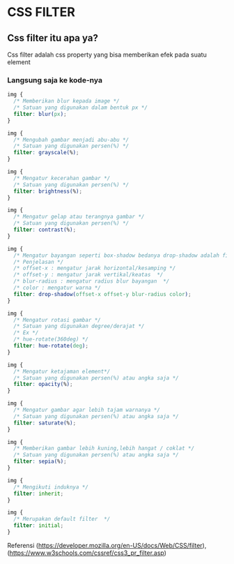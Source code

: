 # CSS FILTER

## Css filter itu apa ya?

Css filter adalah css property yang bisa memberikan efek pada suatu element

### Langsung saja ke kode-nya

```css
img {
  /* Memberikan blur kepada image */
  /* Satuan yang digunakan dalam bentuk px */
  filter: blur(px);
}
```

```css
img {
  /* Mengubah gambar menjadi abu-abu */
  /* Satuan yang digunakan persen(%) */
  filter: grayscale(%);
}
```

```css
img {
  /* Mengatur kecerahan gambar */
  /* Satuan yang digunakan persen(%) */
  filter: brightness(%);
}
```

```css
img {
  /* Mengatur gelap atau terangnya gambar */
  /* Satuan yang digunakan persen(%) */
  filter: contrast(%);
}
```

```css
img {
  /* Mengatur bayangan seperti box-shadow bedanya drop-shadow adalah filter */
  /* Penjelasan */
  /* offset-x : mengatur jarak horizontal/kesamping */
  /* offset-y : mengatur jarak vertikal/keatas  */
  /* blur-radius : mengatur radius blur bayangan  */
  /* color : mengatur warna */
  filter: drop-shadow(offset-x offset-y blur-radius color);
}
```

```css
img {
  /* Mengatur rotasi gambar */
  /* Satuan yang digunakan degree/derajat */
  /* Ex */
  /* hue-rotate(360deg) */
  filter: hue-rotate(deg);
}
```

```css
img {
  /* Mengatur ketajaman element*/
  /* Satuan yang digunakan persen(%) atau angka saja */
  filter: opacity(%);
}
```

```css
img {
  /* Mengatur gambar agar lebih tajam warnanya */
  /* Satuan yang digunakan persen(%) atau angka saja */
  filter: saturate(%);
}
```

```css
img {
  /* Memberikan gambar lebih kuning,lebih hangat / coklat */
  /* Satuan yang digunakan persen(%) atau angka saja */
  filter: sepia(%);
}
```

```css
img {
  /* Mengikuti induknya */
  filter: inherit;
}
```

```css
img {
  /* Merupakan default filter  */
  filter: initial;
}
```
Referensi (https://developer.mozilla.org/en-US/docs/Web/CSS/filter), (https://www.w3schools.com/cssref/css3_pr_filter.asp)
